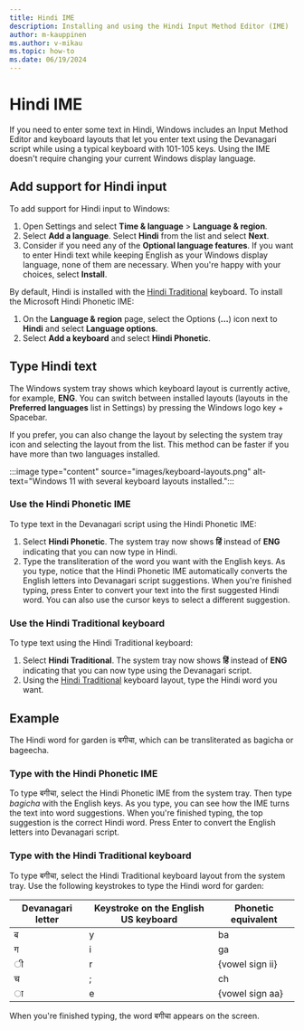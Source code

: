 ```yaml
---
title: Hindi IME
description: Installing and using the Hindi Input Method Editor (IME)
author: m-kauppinen
ms.author: v-mikau
ms.topic: how-to
ms.date: 06/19/2024
---
```


# Hindi IME

If you need to enter some text in Hindi, Windows includes an Input Method Editor and keyboard layouts that let you enter text using the Devanagari script while using a typical keyboard with 101-105 keys. Using the IME doesn't require changing your current Windows display language.

## Add support for Hindi input

To add support for Hindi input to Windows:

1. Open Settings and select **Time & language** > **Language & region**.
1. Select **Add a language**. Select **Hindi** from the list and select **Next**.
1. Consider if you need any of the **Optional language features**. If you want to enter Hindi text while keeping English as your Windows display language, none of them are necessary. When you're happy with your choices, select **Install**.

By default, Hindi is installed with the [Hindi Traditional](../keyboards/kbdinhin.md) keyboard. To install the Microsoft Hindi Phonetic IME:

1. On the **Language & region** page, select the Options (**…**) icon next to **Hindi** and select **Language options**.
1. Select **Add a keyboard** and select **Hindi Phonetic**.

## Type Hindi text

The Windows system tray shows which keyboard layout is currently active, for example, **ENG**. You can switch between installed layouts (layouts in the **Preferred languages** list in Settings) by pressing the Windows logo key + Spacebar.

If you prefer, you can also change the layout by selecting the system tray icon and selecting the layout from the list. This method can be faster if you have more than two languages installed.

:::image type="content" source="images/keyboard-layouts.png" alt-text="Windows 11 with several keyboard layouts installed.":::

### Use the Hindi Phonetic IME

To type text in the Devanagari script using the Hindi Phonetic IME:

1. Select **Hindi Phonetic**. The system tray now shows **हिं** instead of **ENG** indicating that you can now type in Hindi.
1. Type the transliteration of the word you want with the English keys. As you type, notice that the Hindi Phonetic IME automatically converts the English letters into Devanagari script suggestions. When you're finished typing, press Enter to convert your text into the first suggested Hindi word. You can also use the cursor keys to select a different suggestion.

### Use the Hindi Traditional keyboard

To type text using the Hindi Traditional keyboard:

1. Select **Hindi Traditional**. The system tray now shows **हिं** instead of **ENG** indicating that you can now type using the Devanagari script.
1. Using the [Hindi Traditional](../keyboards/kbdinhin.md) keyboard layout, type the Hindi word you want.

## Example

The Hindi word for garden is बगीचा, which can be transliterated as bagicha or bageecha.

### Type with the Hindi Phonetic IME

To type बगीचा, select the Hindi Phonetic IME from the system tray. Then type *bagicha* with the English keys. As you type, you can see how the IME turns the text into word suggestions. When you're finished typing, the top suggestion is the correct Hindi word. Press Enter to convert the English letters into Devanagari script.

### Type with the Hindi Traditional keyboard

To type बगीचा, select the Hindi Traditional keyboard layout from the system tray. Use the following keystrokes to type the Hindi word for garden:

| Devanagari letter | Keystroke on the English US keyboard | Phonetic equivalent |
|-------------------|--------------------------------------|---------------------|
| ब | y | ba |
| ग | i | ga |
| ◌ी | r | {vowel sign ii} |
| च | ; | ch |
| ◌ा | e | {vowel sign aa} |

When you're finished typing, the word बगीचा appears on the screen.
